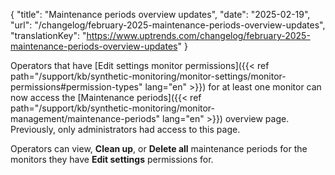 {
  "title": "Maintenance periods overview updates",
  "date": "2025-02-19",
  "url": "/changelog/february-2025-maintenance-periods-overview-updates",
  "translationKey": "https://www.uptrends.com/changelog/february-2025-maintenance-periods-overview-updates"
}

Operators that have [Edit settings monitor permissions]({{< ref path="/support/kb/synthetic-monitoring/monitor-settings/monitor-permissions#permission-types" lang="en" >}}) for at least one monitor can now access the [Maintenance periods]({{< ref path="/support/kb/synthetic-monitoring/monitor-management/maintenance-periods" lang="en" >}}) overview page. Previously, only administrators had access to this page.

Operators can view, **Clean up**, or **Delete all** maintenance periods for the monitors they have **Edit settings** permissions for.
